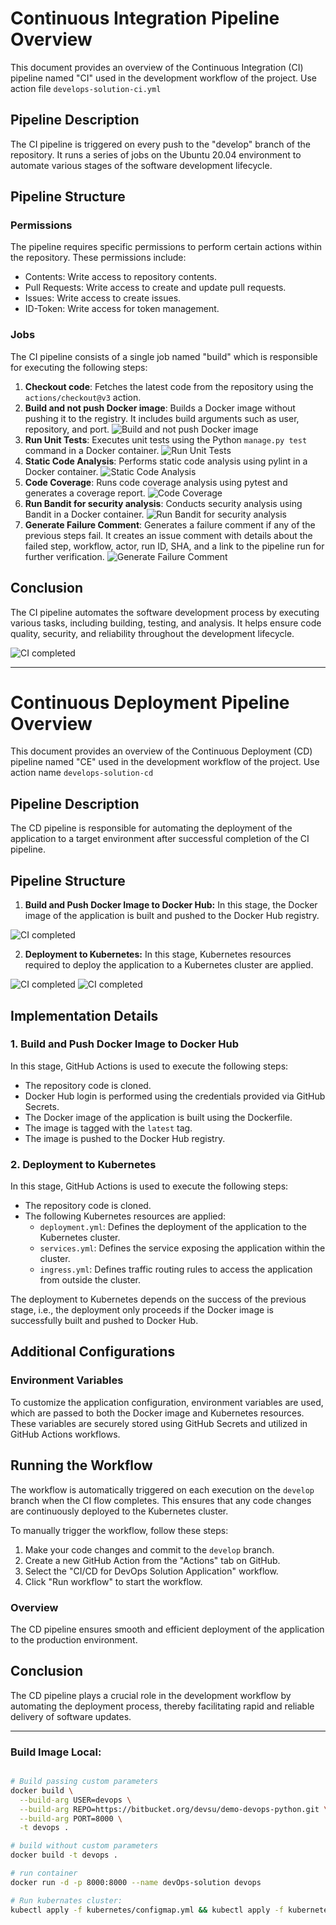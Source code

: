 # Continuous Integration Pipeline Overview

This document provides an overview of the Continuous Integration (CI) pipeline named "CI" used in the development workflow of the project. Use action file `develops-solution-ci.yml`

## Pipeline Description

The CI pipeline is triggered on every push to the "develop" branch of the repository. It runs a series of jobs on the Ubuntu 20.04 environment to automate various stages of the software development lifecycle.

## Pipeline Structure

### Permissions

The pipeline requires specific permissions to perform certain actions within the repository. These permissions include:

- Contents: Write access to repository contents.
- Pull Requests: Write access to create and update pull requests.
- Issues: Write access to create issues.
- ID-Token: Write access for token management.

### Jobs

The CI pipeline consists of a single job named "build" which is responsible for executing the following steps:

1. **Checkout code**: Fetches the latest code from the repository using the `actions/checkout@v3` action.
2. **Build and not push Docker image**: Builds a Docker image without pushing it to the registry. It includes build arguments such as user, repository, and port.
![Build and not push Docker image](https://github.com/DMBIAM/DevOps-solution/blob/develop/pic-evidence/run-build-image-no-push.png)
3. **Run Unit Tests**: Executes unit tests using the Python `manage.py test` command in a Docker container.
![Run Unit Tests](https://github.com/DMBIAM/DevOps-solution/blob/develop/pic-evidence/run-unit-test.png)
4. **Static Code Analysis**: Performs static code analysis using pylint in a Docker container.
![Static Code Analysis](https://github.com/DMBIAM/DevOps-solution/blob/develop/pic-evidence/run-static-code-analysis.png)
5. **Code Coverage**: Runs code coverage analysis using pytest and generates a coverage report.
![Code Coverage](https://github.com/DMBIAM/DevOps-solution/blob/develop/pic-evidence/run-code-coverage.png)
6. **Run Bandit for security analysis**: Conducts security analysis using Bandit in a Docker container.
![Run Bandit for security analysis](https://github.com/DMBIAM/DevOps-solution/blob/develop/pic-evidence/run-security-analysis.png)
7. **Generate Failure Comment**: Generates a failure comment if any of the previous steps fail. It creates an issue comment with details about the failed step, workflow, actor, run ID, SHA, and a link to the pipeline run for further verification.
![Generate Failure Comment](https://github.com/DMBIAM/DevOps-solution/blob/develop/pic-evidence/run-create-comment-issue.png)

## Conclusion

The CI pipeline automates the software development process by executing various tasks, including building, testing, and analysis. It helps ensure code quality, security, and reliability throughout the development lifecycle.

![CI completed](https://github.com/DMBIAM/DevOps-solution/blob/develop/pic-evidence/run-ci-completed.png)

---

# Continuous Deployment Pipeline Overview

This document provides an overview of the Continuous Deployment (CD) pipeline named "CE" used in the development workflow of the project. Use action name `develops-solution-cd`

## Pipeline Description

The CD pipeline is responsible for automating the deployment of the application to a target environment after successful completion of the CI pipeline.

## Pipeline Structure

1. **Build and Push Docker Image to Docker Hub:** In this stage, the Docker image of the application is built and pushed to the Docker Hub registry.

![CI completed](https://github.com/DMBIAM/DevOps-solution/blob/develop/pic-evidence/run-deploy-push-docker-hub.png)

2. **Deployment to Kubernetes:** In this stage, Kubernetes resources required to deploy the application to a Kubernetes cluster are applied.

![CI completed](https://github.com/DMBIAM/DevOps-solution/blob/develop/pic-evidence/kubernete-run-image-docker-hub.png)
![CI completed](https://github.com/DMBIAM/DevOps-solution/blob/develop/pic-evidence/kubernete-console-test-cluster.png)

## Implementation Details

### 1. Build and Push Docker Image to Docker Hub

In this stage, GitHub Actions is used to execute the following steps:

- The repository code is cloned.
- Docker Hub login is performed using the credentials provided via GitHub Secrets.
- The Docker image of the application is built using the Dockerfile.
- The image is tagged with the `latest` tag.
- The image is pushed to the Docker Hub registry.

### 2. Deployment to Kubernetes

In this stage, GitHub Actions is used to execute the following steps:

- The repository code is cloned.
- The following Kubernetes resources are applied:
  - `deployment.yml`: Defines the deployment of the application to the Kubernetes cluster.
  - `services.yml`: Defines the service exposing the application within the cluster.
  - `ingress.yml`: Defines traffic routing rules to access the application from outside the cluster.

The deployment to Kubernetes depends on the success of the previous stage, i.e., the deployment only proceeds if the Docker image is successfully built and pushed to Docker Hub.

## Additional Configurations

### Environment Variables

To customize the application configuration, environment variables are used, which are passed to both the Docker image and Kubernetes resources. These variables are securely stored using GitHub Secrets and utilized in GitHub Actions workflows.

## Running the Workflow

The workflow is automatically triggered on each execution on the `develop` branch when the CI flow completes. This ensures that any code changes are continuously deployed to the Kubernetes cluster.

To manually trigger the workflow, follow these steps:

1. Make your code changes and commit to the `develop` branch.
2. Create a new GitHub Action from the "Actions" tab on GitHub.
3. Select the "CI/CD for DevOps Solution Application" workflow.
4. Click "Run workflow" to start the workflow.

### Overview

The CD pipeline ensures smooth and efficient deployment of the application to the production environment.

## Conclusion

The CD pipeline plays a crucial role in the development workflow by automating the deployment process, thereby facilitating rapid and reliable delivery of software updates.

---

### Build Image Local:

```bash

# Build passing custom parameters
docker build \
  --build-arg USER=devops \
  --build-arg REPO=https://bitbucket.org/devsu/demo-devops-python.git \
  --build-arg PORT=8000 \
  -t devops .

# build without custom parameters
docker build -t devops .

# run container
docker run -d -p 8000:8000 --name devOps-solution devops

# Run kubernates cluster:
kubectl apply -f kubernetes/configmap.yml && kubectl apply -f kubernetes/secret.yml && kubectl apply -f kubernetes/deployment.yml && kubectl apply -f kubernetes/services.yml && kubectl apply -f kubernetes/ingress.yml

